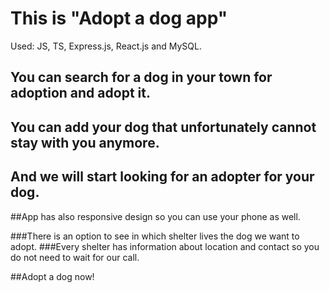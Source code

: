 # This is "Adopt a dog app"

Used: JS, TS, Express.js, React.js and MySQL.

## You can search for a dog in your town for adoption and adopt it.

## You can add your dog that unfortunately cannot stay with you anymore. 
## And we will start looking for an adopter for your dog.

##App has also responsive design so you can use your phone as well.

###There is an option to see in which shelter lives the dog we want to adopt.
###Every shelter has information about location and contact so you do not need to wait for our call.

##Adopt a dog now!
